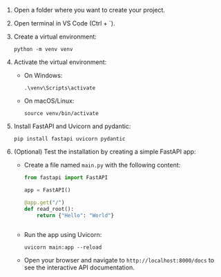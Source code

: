 1. Open a folder where you want to create your project.
2. Open terminal in VS Code (Ctrl + `).
3. Create a virtual environment:
   ```
   python -m venv venv
   ```
4. Activate the virtual environment:
   - On Windows:
     ```
     .\venv\Scripts\activate
     ```
   - On macOS/Linux:
     ```
     source venv/bin/activate
     ```

5. Install FastAPI and Uvicorn and pydantic:
   ```
   pip install fastapi uvicorn pydantic
   ```


6. (Optional) Test the installation by creating a simple FastAPI app:
   - Create a file named `main.py` with the following content:
     ```python
     from fastapi import FastAPI

     app = FastAPI()

     @app.get("/")
     def read_root():
         return {"Hello": "World"}
         
     ```
   - Run the app using Uvicorn:
     ```
     uvicorn main:app --reload
     ```
   - Open your browser and navigate to `http://localhost:8000/docs` to see the interactive API documentation.